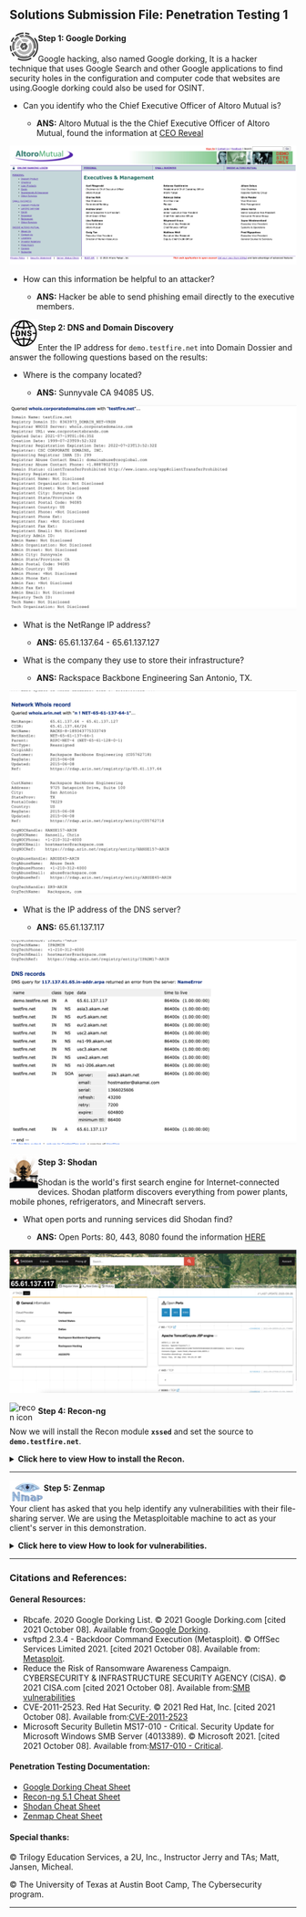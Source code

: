 ## Solutions Submission File: Penetration Testing 1


<img align="left" width="50" height="50" src="https://github.com/Diablo5G/UTA-CYBER-2021-ASSIGNMENT/blob/Master/Offensive%20Security%20Unit/16-Penetration%20Testing1/Images/hacker.png" alt="hacker icon">

#### Step 1: Google Dorking

Google hacking, also named Google dorking, It is a hacker technique that uses Google Search and other Google applications to find security holes in the configuration and computer code that websites are using.Google dorking could also be used for OSINT. 

- Can you identify who the Chief Executive Officer of Altoro Mutual is?

  -  **ANS:** Altoro Mutual is the the Chief Executive Officer of Altoro Mutual, found the information at [CEO Reveal](https://demo.testfire.net/index.jsp?content=inside_executives.htm)
 
![1](https://github.com/Diablo5G/UTA-CYBER-2021-ASSIGNMENT/blob/Master/Offensive%20Security%20Unit/16-Penetration%20Testing1/Images/1.png)

- How can this information be helpful to an attacker?
  
  - **ANS:** Hacker be able to send phishing email directly to the executive members.


<img align="left" width="50" height="50" src="https://github.com/Diablo5G/UTA-CYBER-2021-ASSIGNMENT/blob/Master/Offensive%20Security%20Unit/16-Penetration%20Testing1/Images/icon-dns.png" alt="dns icon">

#### Step 2: DNS and Domain Discovery

Enter the IP address for `demo.testfire.net` into Domain Dossier and answer the following questions based on the results:

-  Where is the company located? 
    
    - **ANS:** Sunnyvale CA 94085 US.

![2](https://github.com/Diablo5G/UTA-CYBER-2021-ASSIGNMENT/blob/Master/Offensive%20Security%20Unit/16-Penetration%20Testing1/Images/2.png)
 
-  What is the NetRange IP address?
    
    - **ANS:** 65.61.137.64 - 65.61.137.127

-  What is the company they use to store their infrastructure?
    
    - **ANS:** Rackspace Backbone Engineering San Antonio, TX.
 
![3](https://github.com/Diablo5G/UTA-CYBER-2021-ASSIGNMENT/blob/Master/Offensive%20Security%20Unit/16-Penetration%20Testing1/Images/3.png)
 
 
-  What is the IP address of the DNS server?
    
    - **ANS:** 65.61.137.117
 
![4](https://github.com/Diablo5G/UTA-CYBER-2021-ASSIGNMENT/blob/Master/Offensive%20Security%20Unit/16-Penetration%20Testing1/Images/4.png)


<img align="left" width="50" height="60" src="https://github.com/NX211/homer-icons/blob/master/png/shinobi.png" alt="shodan icon">

#### Step 3: Shodan

Shodan is the world's first search engine for Internet-connected devices. Shodan platform discovers everything from power plants, mobile phones, refrigerators, and Minecraft servers.

-  What open ports and running services did Shodan find?
    
    - **ANS:** Open Ports: 80, 443, 8080 found the information [HERE](https://www.shodan.io/host/65.61.137.117)

![5](https://github.com/Diablo5G/UTA-CYBER-2021-ASSIGNMENT/blob/Master/Offensive%20Security%20Unit/16-Penetration%20Testing1/Images/5.png)



<img align="left" width="50" height="40" src="https://github.com/Diablo5G/UTA-CYBER-2021-ASSIGNMENT/blob/Master/Offensive%20Security%20Unit/16-Penetration%20Testing1/Images/Ghost-Recon-logo.ico" alt="recon icon">

#### Step 4: Recon-ng

Now we will install the Recon module **`xssed`** and set the source to **`demo.testfire.net`**.


<details>
<summary> <b> Click here to view How to install the Recon. </b> </summary>

---
  
  
- Install the Recon module `xssed`. 
  
  - Search the module xssed by entering the command 
  
  
  ```
  marketplace search xssed
  ```
  
  - Install the module xssed by entering the command 
  
  
  ```
  marketplace install recon/domains-vulnerabilities/xssed
  ```

  - Load the module xssed by entering the command 
 
  
  ```
  module load recon/domains-vulnerabilities/xssed
  ``` 
 
![6](https://github.com/Diablo5G/UTA-CYBER-2021-ASSIGNMENT/blob/Master/Offensive%20Security%20Unit/16-Penetration%20Testing1/Images/6.png) 
  
  
- Set the source to demo.testfire.net. 
  
  - Check the details of the module `xssed` by entering the command 
  
  ```
  info
  ```
  
  - To change the SOURCE from default to demo.testfire.net by entering the command 
  
  ```
  options set SOURCE demo.testfire.net
  ```
  
![8](https://github.com/Diablo5G/UTA-CYBER-2021-ASSIGNMENT/blob/Master/Offensive%20Security%20Unit/16-Penetration%20Testing1/Images/8.png)
  
  - To change the SOURCE from default to demo.testfire.net by entering the command 
  
  ```
  run
  ```
  
![9](https://github.com/Diablo5G/UTA-CYBER-2021-ASSIGNMENT/blob/Master/Offensive%20Security%20Unit/16-Penetration%20Testing1/Images/9.png)  
  
  - Is Altoro Mutual vulnerable to XSS: 
    - **ANS:** Yes, it was the only vulnerability found, as the screenshot above

  
  - Enter the following script in the search bar on browser 
  
  ```
  <script>alert("Hello")</script>
  ```

![10](https://github.com/Diablo5G/UTA-CYBER-2021-ASSIGNMENT/blob/Master/Offensive%20Security%20Unit/16-Penetration%20Testing1/Images/10.png)  
  
  
  - or can enter any desire script in the search bar on browser such as
  
  ```
  <script>alert("twerking twerking when I buy the things I like-Lisa BlackPink")</script>
  ```

![11](https://github.com/Diablo5G/UTA-CYBER-2021-ASSIGNMENT/blob/Master/Offensive%20Security%20Unit/16-Penetration%20Testing1/Images/11.png)  

</details>

---

 

<img align="left" width="60" height="40" src="https://github.com/Diablo5G/UTA-CYBER-2021-ASSIGNMENT/blob/Master/Offensive%20Security%20Unit/16-Penetration%20Testing1/Images/eyelogo.jpg" alt="zenmap icon">

#### Step 5: Zenmap


Your client has asked that you help identify any vulnerabilities with their file-sharing server. We are using the Metasploitable machine to act as your client's server in this demonstration.



<details>
<summary> <b> Click here to view How to look for vulnerabilities. </b> </summary>

---
  
  
- In the lab environment we will use Azure online VMs to demonstrate, consist of two VMs:

| Credentials | Username | Password |
|----------|----------|------------|
| **Kali Linux VM** | root | toor |
| **Metasploitable VM** | msfadmin | msfadmin |

- Once we are connected to both machine, launch Zenmap in Kali by running the following:

```
sudo zenmap
```

- At the Metasploitable VM, check IP address by running the following:
  
```
ifconfig
```
  

![15](https://github.com/Diablo5G/UTA-CYBER-2021-ASSIGNMENT/blob/Master/Offensive%20Security%20Unit/16-Penetration%20Testing1/Images/15.png) 
  
- Input target `192.168.0.10`, profile: `quick scan`, the raw command is `nmap -T4 -A 192.168.0.10` then click the `SCAN` button to run 
  
  - The -T4 flag enables Fast Speed

  - The -A flag enables active OS detection. Nmap sends additional packets meant to specifically trigger responses revealing the OS of the target. This method is much noisier than the -O flag and more likely to be detected by an IDS.
  
![12](https://github.com/Diablo5G/UTA-CYBER-2021-ASSIGNMENT/blob/Master/Offensive%20Security%20Unit/16-Penetration%20Testing1/Images/12.png) 
      
  
- Bonus command to output results into a new text file named `zenmapscan.txt`:

  - To save the results in the zenmapscan.txt add the following on the command line `-oN zenmapscan.txt` and you can also put command directly, see the capture screen picture below:
    - The -oN flag enables save output to a text file

![13](https://github.com/Diablo5G/UTA-CYBER-2021-ASSIGNMENT/blob/Master/Offensive%20Security%20Unit/16-Penetration%20Testing1/Images/13.png)
  
![14](https://github.com/Diablo5G/UTA-CYBER-2021-ASSIGNMENT/blob/Master/Offensive%20Security%20Unit/16-Penetration%20Testing1/Images/14.png)  

Now, you can access and review output at [zenmapscan.txt](https://github.com/Diablo5G/UTA-CYBER-2021-ASSIGNMENT/blob/Master/Offensive%20Security%20Unit/16-Penetration%20Testing1/zenmapscan.txt)


  
**Zenmap vulnerability script command:**  
  
On **Zenmap**, 

- There are some scripts that can be located inside zenmap for vulnerabilities on a file-sharing servers. We will try to run two scripts as follows:
  
    - Click the **Profile** tab at the top and select **Edit Selected Profile**.
    - Click on the **Scripting** tab and view all the scripts that start with `ftp`.
    - Select the `ftp-vsftpd-backdoor` script by placing a check in the box.
  
![16](https://github.com/Diablo5G/UTA-CYBER-2021-ASSIGNMENT/blob/Master/Offensive%20Security%20Unit/16-Penetration%20Testing1/Images/16.png)  


- Select the `smb-enum-shares` script by placing a check in the box.
  
![17](https://github.com/Diablo5G/UTA-CYBER-2021-ASSIGNMENT/blob/Master/Offensive%20Security%20Unit/16-Penetration%20Testing1/Images/17.png)    
  
- Click **Save Changes** to save the profile settings.  Then, the raw Nmap command that Zenmap will run: `nmap -T4 -F --script ftp-vsftpd-backdoor,smb-enum-shares 192.168.0.10` as the screenshot below

  -  `-T4`: Adjusts the speed of the scan. Ranging from 0-5, 4 is a fast and aggressive timing option.
  - `-F`: Indicates a fast scan by only scanning the 100 most common ports.
  - `--script`: Runs a scripted scan.
  - `ftp-vsftpd-backdoor`: This script attemps to exploit the backdoor using the innocuous id command by default. 
  - `smb-enum-shares`: Host script results | smb-enum-shares: | account_used: WORKGROUP\Administrator | ADMIN$ | Type: STYPE_DISKTREE_HIDDEN | Comment: Remote Administrator.
  - `192.168.0.10`: IP address of host that will be scanned.

![18](https://github.com/Diablo5G/UTA-CYBER-2021-ASSIGNMENT/blob/Master/Offensive%20Security%20Unit/16-Penetration%20Testing1/Images/18.png)      
    
So now we have identified this vulnerability then we can answer the following questions for our client:
  
  1. What is the vulnerability?
  
       - **ANS:** As per the below screenshots, Zenmap was able to identify the vulnerable service for port 139/445.

![19](https://github.com/Diablo5G/UTA-CYBER-2021-ASSIGNMENT/blob/Master/Offensive%20Security%20Unit/16-Penetration%20Testing1/Images/19.png)

![20](https://github.com/Diablo5G/UTA-CYBER-2021-ASSIGNMENT/blob/Master/Offensive%20Security%20Unit/16-Penetration%20Testing1/Images/20.png)

![21](https://github.com/Diablo5G/UTA-CYBER-2021-ASSIGNMENT/blob/Master/Offensive%20Security%20Unit/16-Penetration%20Testing1/Images/21.png)



  
  2. Why is it dangerous?

       - **ANS:**  
      
          - This is dangerous due to the VSFTPD 2.3.4 backdoor attack can be applied on port 21 via a malicious code, if successful execution, opens the backdoor on port 6200.
              - This backdoor was introduced into the vsftpd-2.3.4.tar.gz archive between June 30th, 2011, and July 1st, 2011 according to the most recent information available. This backdoor was removed on July 3rd, 2011.
              - The concept of the attack on VSFTPD 2.3.4 is to trigger the malicious vsf_sysutil_extra(); function by sending a sequence of specific bytes on port 21, which on successful execution, results in opening the backdoor on port 6200 of the system and running as root.
      
          - The Windows Server Message Block (SMB) gets access through the organization's networks, the SMB protocols used by PCs for file and printer sharing, along with the remote access services.
              - SMB vulnerabilities allow their payloads to spread laterally through connected systems like a worm. CISA recommends all IT professionals disable their SMB protocols to prevent ransomware and other malware attacks.

  
  3. What mitigation strategies can you recommendations for the client to protect their server?
  
       - **ANS:**

          - The vsftpd-2.3.4. the patch was released on July 3, 2011, with the patch constantly monitored and updated.
              - The vsftpd-2.3.4. backdoor reported on 2011-07-04 (CVE-2011-2523).
  

          - The SMB (CVE-2017-0145) patch was released by Microsoft MS17-010, and the SAMBA (CVE-2017-0145) patches were released by Red Hat for Linux RHSA-2017:1390.



</details>

---


### Citations and References:

#### General Resources:

- Rbcafe. 2020 Google Dorking List. © 2021 Google Dorking.com [cited 2021 October 08]. Available from:[Google Dorking](http://www.google-dorking.com/2021/10/2020-google-dorking-list.html). 
- vsftpd 2.3.4 - Backdoor Command Execution (Metasploit). © OffSec Services Limited 2021. [cited 2021 October 08]. Available from: [Metasploit](https://www.exploit-db.com/exploits/17491).
- Reduce the Risk of Ransomware Awareness Campaign. CYBERSECURITY & INFRASTRUCTURE SECURITY AGENCY (CISA). © 2021 CISA.com [cited 2021 October 08]. Available from:[SMB vulnerabilities](https://www.cisa.gov/sites/default/files/publications/Fact%20sheet_Ransomware%20Awareness%20Campaign_20210119_508.pdf)
- CVE-2011-2523. Red Hat Security. © 2021 Red Hat, Inc. [cited 2021 October 08]. Available from:[CVE-2011-2523](https://access.redhat.com/security/cve/cve-2011-2523)
- Microsoft Security Bulletin MS17-010 - Critical. Security Update for Microsoft Windows SMB Server (4013389). © Microsoft 2021. [cited 2021 October 08]. Available from:[MS17-010 - Critical](https://docs.microsoft.com/en-us/security-updates/securitybulletins/2017/ms17-010). 


#### Penetration Testing Documentation:
- [Google Dorking Cheat Sheet](https://gist.github.com/sundowndev/283efaddbcf896ab405488330d1bbc06.js)
- [Recon-ng 5.1 Cheat Sheet](https://www.blackhillsinfosec.com/wp-content/uploads/2019/11/recon-ng-5.x-cheat-sheet-Sheet1-1.pdf)
- [Shodan Cheat Sheet](https://thedarksource.com/shodan-cheat-sheet/)
- [Zenmap Cheat Sheet](https://cs.lewisu.edu/~klumpra/camssem2015/nmapcheatsheet1.pdf)


#### Special thanks:
© Trilogy Education Services, a 2U, Inc., Instructor Jerry and TAs; Matt, Jansen, Micheal.

© The University of Texas at Austin Boot Camp, The Cybersecurity program.

---  

